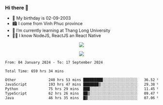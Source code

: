 ### Hi there 👋
- 🎂 My birthday is 02-09-2003
- 🏙️ I come from Vinh Phuc province
- 🌱 I’m currently learning at Thang Long University
- 🧑‍💻 I know NodeJS, ReactJS an React Native
<p align="center"><img src="https://github-readme-stats.vercel.app/api?username=tmquang0209&show_icons=true&theme=gradient"></p>
<p align="center"><img src="https://github-readme-stats.vercel.app/api/top-langs/?username=tmquang0209&hide=scss,css&langs_count=10"></p>
<!--START_SECTION:waka-->

```txt
From: 04 January 2024 - To: 17 September 2024

Total Time: 659 hrs 34 mins

Other               240 hrs 53 mins █████████░░░░░░░░░░░░░░░░   36.52 %
JavaScript          193 hrs 47 mins ███████▒░░░░░░░░░░░░░░░░░   29.38 %
Python              75 hrs 29 mins  ███░░░░░░░░░░░░░░░░░░░░░░   11.45 %
TypeScript          62 hrs 26 mins  ██▒░░░░░░░░░░░░░░░░░░░░░░   09.47 %
Java                46 hrs 35 mins  █▓░░░░░░░░░░░░░░░░░░░░░░░   07.06 %
```

<!--END_SECTION:waka-->
